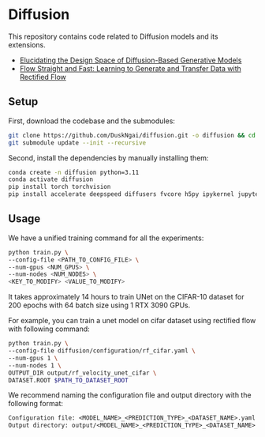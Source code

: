 # Diffusion

This repository contains code related to Diffusion models and its extensions.
- [Elucidating the Design Space of Diffusion-Based Generative Models](https://arxiv.org/abs/2206.00364)
- [Flow Straight and Fast: Learning to Generate and Transfer Data with Rectified Flow](https://arxiv.org/abs/2209.03003)

## Setup

First, download the codebase and the submodules:

```bash
git clone https://github.com/DuskNgai/diffusion.git -o diffusion && cd diffusion
git submodule update --init --recursive
```

Second, install the dependencies by manually installing them:

```bash
conda create -n diffusion python=3.11
conda activate diffusion
pip install torch torchvision
pip install accelerate deepspeed diffusers fvcore h5py ipykernel jupyterlab lightning matplotlib numpy omegaconf pandas rich scikit-learn scipy seaborn tensorboard timm
```

## Usage

We have a unified training command for all the experiments:

```bash
python train.py \
--config-file <PATH_TO_CONFIG_FILE> \
--num-gpus <NUM_GPUS> \
--num-nodes <NUM_NODES> \
<KEY_TO_MODIFY> <VALUE_TO_MODIFY>
```

It takes approximately 14 hours to train UNet on the CIFAR-10 dataset for 200 epochs with 64 batch size using 1 RTX 3090 GPUs.

For example, you can train a unet model on cifar dataset using rectified flow with following command:
```bash
python train.py \
--config-file diffusion/configuration/rf_cifar.yaml \
--num-gpus 1 \
--num-nodes 1 \
OUTPUT_DIR output/rf_velocity_unet_cifar \
DATASET.ROOT $PATH_TO_DATASET_ROOT
```

We recommend naming the configuration file and output directory with the following format:
```txt
Configuration file: <MODEL_NAME>_<PREDICTION_TYPE>_<DATASET_NAME>.yaml
Output directory: output/<MODEL_NAME>_<PREDICTION_TYPE>_<DATASET_NAME>
```
